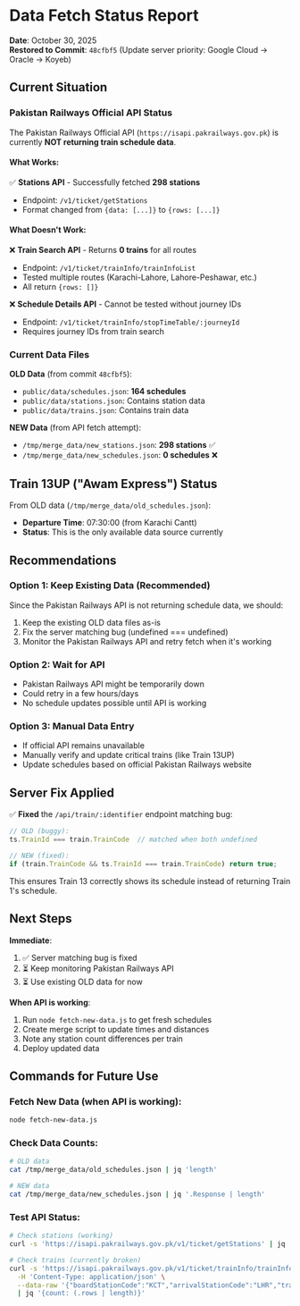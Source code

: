 # Data Fetch Status Report

**Date**: October 30, 2025  
**Restored to Commit**: `48cfbf5` (Update server priority: Google Cloud → Oracle → Koyeb)

## Current Situation

### Pakistan Railways Official API Status

The Pakistan Railways Official API (`https://isapi.pakrailways.gov.pk`) is currently **NOT returning train schedule data**.

#### What Works:
✅ **Stations API** - Successfully fetched **298 stations**
  - Endpoint: `/v1/ticket/getStations`
  - Format changed from `{data: [...]}` to `{rows: [...]}`

#### What Doesn't Work:
❌ **Train Search API** - Returns **0 trains** for all routes
  - Endpoint: `/v1/ticket/trainInfo/trainInfoList`
  - Tested multiple routes (Karachi-Lahore, Lahore-Peshawar, etc.)
  - All return `{rows: []}`

❌ **Schedule Details API** - Cannot be tested without journey IDs
  - Endpoint: `/v1/ticket/trainInfo/stopTimeTable/:journeyId`
  - Requires journey IDs from train search

### Current Data Files

**OLD Data** (from commit `48cfbf5`):
- `public/data/schedules.json`: **164 schedules**
- `public/data/stations.json`: Contains station data
- `public/data/trains.json`: Contains train data

**NEW Data** (from API fetch attempt):
- `/tmp/merge_data/new_stations.json`: **298 stations** ✅
- `/tmp/merge_data/new_schedules.json`: **0 schedules** ❌

## Train 13UP ("Awam Express") Status

From OLD data (`/tmp/merge_data/old_schedules.json`):
- **Departure Time**: 07:30:00 (from Karachi Cantt)
- **Status**: This is the only available data source currently

## Recommendations

### Option 1: Keep Existing Data (Recommended)
Since the Pakistan Railways API is not returning schedule data, we should:
1. Keep the existing OLD data files as-is
2. Fix the server matching bug (undefined === undefined)
3. Monitor the Pakistan Railways API and retry fetch when it's working

### Option 2: Wait for API
- Pakistan Railways API might be temporarily down
- Could retry in a few hours/days
- No schedule updates possible until API is working

### Option 3: Manual Data Entry
- If official API remains unavailable
- Manually verify and update critical trains (like Train 13UP)
- Update schedules based on official Pakistan Railways website

## Server Fix Applied

✅ **Fixed** the `/api/train/:identifier` endpoint matching bug:
```javascript
// OLD (buggy):
ts.TrainId === train.TrainCode  // matched when both undefined

// NEW (fixed):
if (train.TrainCode && ts.TrainId === train.TrainCode) return true;
```

This ensures Train 13 correctly shows its schedule instead of returning Train 1's schedule.

## Next Steps

**Immediate**:
1. ✅ Server matching bug is fixed
2. ⏳ Keep monitoring Pakistan Railways API
3. ⏳ Use existing OLD data for now

**When API is working**:
1. Run `node fetch-new-data.js` to get fresh schedules
2. Create merge script to update times and distances
3. Note any station count differences per train
4. Deploy updated data

## Commands for Future Use

### Fetch New Data (when API is working):
```bash
node fetch-new-data.js
```

### Check Data Counts:
```bash
# OLD data
cat /tmp/merge_data/old_schedules.json | jq 'length'

# NEW data  
cat /tmp/merge_data/new_schedules.json | jq '.Response | length'
```

### Test API Status:
```bash
# Check stations (working)
curl -s 'https://isapi.pakrailways.gov.pk/v1/ticket/getStations' | jq '{count: (.rows | length)}'

# Check trains (currently broken)
curl -s 'https://isapi.pakrailways.gov.pk/v1/ticket/trainInfo/trainInfoList' \
  -H 'Content-Type: application/json' \
  --data-raw '{"boardStationCode":"KCT","arrivalStationCode":"LHR","travelDate":"2025-10-31"}' \
  | jq '{count: (.rows | length)}'
```




